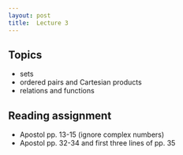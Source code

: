```yaml
---
layout: post
title:  Lecture 3
---
```


## Topics
* sets
* ordered pairs and Cartesian products
* relations and functions

## Reading assignment
* Apostol pp. 13-15 (ignore complex numbers)
* Apostol pp. 32-34 and first three lines of pp. 35



